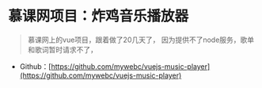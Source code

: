 # 慕课网项目：炸鸡音乐播放器


> 慕课网上的vue项目，跟着做了20几天了， 因为提供不了node服务，歌单和歌词暂时请求不了， 

<!-- more -->

* Github：[https://github.com/mywebc/vuejs-music-player](https://github.com/mywebc/vuejs-music-player)
